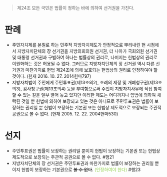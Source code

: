 > 제24조
> 모든 국민은 법률이 정하는 바에 의하여 선거권을 가진다.

# 판례
- 주민자치제를 본질로 하는 민주적 지방자치제도가 안정적으로 뿌리내린 현 시점에서 지방자치단체의 장 선거권을 지방의회의원 선거권, 더 나아가 국회의원 선거권 및 대통령 선거권과 구별하여 하나는 법률상의 권리로, 나머지는 헌법상의 권리로 이원화하는 것은 허용될 수 없다. 그러므로 지방자치단체의 장 선거권 역시 다른 선거권과 마찬가지로 헌법 제24조에 의해 보호되는 헌법상의 권리로 인정하여야 할 것이다. (헌재 2016. 10. 27. 2014헌마797)
- 지방자치법이 주민에게 주민투표권(제13조의2), 조례의 제정 및 개폐청구권(제13조의3), 감사청구권(제13조의4) 등을 부여함으로써 주민이 지방자치사무에 직접 참여할 수 있는 길을 일부 열어 놓고 있지만 이러한 제도는 어디까지나 입법에 의하여 채택된 것일 뿐 헌법에 의하여 보장되고 있는 것은 아니므로 주민투표권은 법률이 보장하는 권리일 뿐 헌법이 보장하는 기본권 또는 헌법상 제도적으로 보장되는 주관적 공권으로 볼 수 없다. (헌재 2005. 12. 22. 2004헌마530)
# 선지
- 주민투표권은 법률이 보장하는 권리일 뿐이지 헌법이 보장하는 기본권 또는 헌법상 제도적으로 보장되는 주관적 공권으로 볼 수 없다. #행21
- 지방자치단체의 장 선거권은 주민투표권과 마찬가지로 법률이 보장하는 권리일 뿐이지 헌법이 보장하는 기본권으로 ~~볼 수 없다~~. <font color="#92d050">(인정하여야 한다)</font> #행23